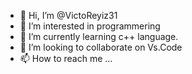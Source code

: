 - 👋 Hi, I’m @VictoReyiz31
- 👀 I’m interested in programmering
- 🌱 I’m currently learning c++ language.
- 💞️ I’m looking to collaborate on Vs.Code
- 📫 How to reach me ...

<!---
VictoReyiz31/VictoReyiz31 is a ✨ special ✨ repository because its `README.md` (this file) appears on your GitHub profile.
You can click the Preview link to take a look at your changes.
--->
